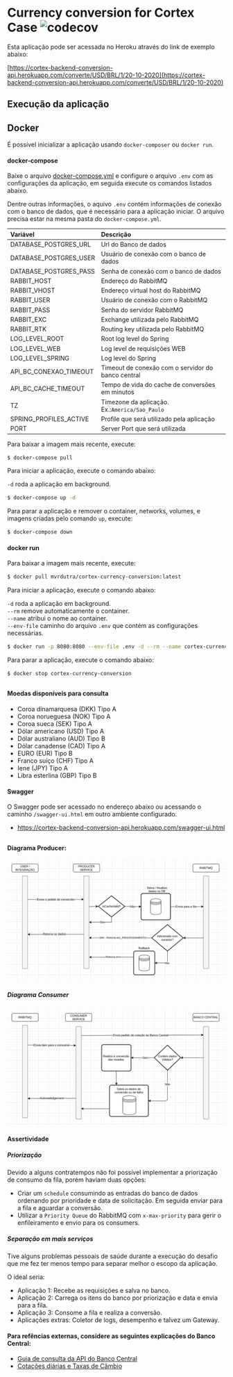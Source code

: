 # Currency conversion for Cortex Case ![codecov](https://codecov.io/gh/veniciosribeiro/cortex/branch/master/graph/badge.svg?token=LZZ9NLTVUX)
Esta aplicação pode ser acessada no Heroku através do link de exemplo abaixo:

[https://cortex-backend-conversion-api.herokuapp.com/converte/USD/BRL/1/20-10-2020](https://cortex-backend-conversion-api.herokuapp.com/converte/USD/BRL/1/20-10-2020)

## Execução da aplicação

## Docker

É possível inicializar a aplicação usando `docker-composer` ou `docker run`.

#### docker-compose

Baixe o arquivo [docker-compose.yml](docker-compose.yml) e configure o arquivo `.env` com as configurações da aplicação, em seguida execute os comandos listados abaixo.

Dentre outras informações, o aquivo `.env` contém informações de conexão com o banco de dados, que é necessário para a aplicação iniciar. O arquivo precisa estar na mesma pasta do `docker-compose.yml`.

|Variável|Descrição|
|:---|:---|
| DATABASE_POSTGRES_URL | Url do Banco de dados|
| DATABASE_POSTGRES_USER | Usuário de conexão com o banco de dados |
| DATABASE_POSTGRES_PASS | Senha de conexão com o banco de dados |
| RABBIT_HOST | Endereço do RabbitMQ |
| RABBIT_VHOST | Endereço virtual host do RabbitMQ | 
| RABBIT_USER | Usuário de conexão com o RabbitMQ | 
| RABBIT_PASS | Senha do servidor RabbitMQ |
| RABBIT_EXC | Exchange utilizada pelo RabbitMQ |
| RABBIT_RTK | Routing key utilizada pelo RabbitMQ |
| LOG_LEVEL_ROOT | Root log level do Spring | 
| LOG_LEVEL_WEB | Log level de requisições WEB | 
| LOG_LEVEL_SPRING | Log level do Spring | 
| API_BC_CONEXAO_TIMEOUT | Timeout de conexão com o servidor do banco central |
| API_BC_CACHE_TIMEOUT | Tempo de vida do cache de conversões em minutos |
| TZ | Timezone da aplicação. Ex.:`America/Sao_Paulo` |
| SPRING_PROFILES_ACTIVE | Profile que será utilizado pela aplicação | 
| PORT | Server Port que será utilizada |

Para baixar a imagem mais recente, execute:
```bash
$ docker-compose pull
```

Para iniciar a aplicação, execute o comando abaixo:

`-d` roda a aplicação em background.<br>

```bash
$ docker-compose up -d
```

Para parar a aplicação e remover o container, networks, volumes, e imagens criadas pelo comando `up`, execute:

```bash
$ docker-compose down
```

#### docker run

Para baixar a imagem mais recente, execute:
```bash
$ docker pull mvrdutra/cortex-currency-conversion:latest
```

Para iniciar a aplicação, execute o comando abaixo:

`-d` roda a aplicação em background.<br>
`--rm` remove automaticamente o container.<br>
`--name` atribui o nome ao container.<br>
`--env-file` caminho do arquivo `.env` que contém as configurações necessárias.

```bash
$ docker run -p 8080:8080 --env-file .env -d --rm --name cortex-currency-conversion mvrdutra/cortex-currency-conversion:latest
```

Para parar a aplicação, execute o comando abaixo:

```bash
$ docker stop cortex-currency-conversion
```

##

#### Moedas disponíveis para consulta
* Coroa dinamarquesa (DKK) Tipo A
* Coroa norueguesa (NOK) Tipo A
* Coroa sueca (SEK) Tipo A
* Dólar americano (USD) Tipo A
* Dólar australiano (AUD) Tipo B
* Dólar canadense (CAD) Tipo A
* EURO (EUR) Tipo B
* Franco suíço (CHF) Tipo A
* Iene (JPY) Tipo A
* Libra esterlina (GBP) Tipo B

#### Swagger
O Swagger pode ser acessado no endereço abaixo ou acessando o caminho `/swagger-ui.html` em outro ambiente configurado.

- https://cortex-backend-conversion-api.herokuapp.com/swagger-ui.html

## 
#### Diagrama Producer:
![Diagrama Producer](https://raw.githubusercontent.com/veniciosribeiro/cortex/master/documentacao/Rabbit-Producer.png "Diagrama de Aplicação e Fluxo do Producer")

##### Diagrama Consumer
![Diagrama Consumer](https://raw.githubusercontent.com/veniciosribeiro/cortex/master/documentacao/Rabbit-Consumer.png "Diagrama de Aplicação e Fluxo do Consumer")

#### Assertividade
##### Priorização
Devido a alguns contratempos não foi possível implementar a priorização de consumo da fila, porém haviam duas opções: 
- Criar um `schedule` consumindo as entradas do banco de dados ordenando por prioridade e data de solicitação. Em seguida enviar para a fila e aguardar a conversão.
- Utilizar a `Priority Queue` do RabbitMQ com `x-max-priority` para gerir o enfileiramento e envio para os consumers.

##### Separação em mais serviços
Tive alguns problemas pessoais de saúde durante a execução do desafio que me fez ter menos tempo para separar melhor o escopo da aplicação.

O ideal seria:
- Aplicação 1: Recebe as requisições e salva no banco.
- Aplicação 2: Carrega os itens do banco por priorização e data e envia para a fila.
- Aplicação 3: Consome a fila e realiza a conversão.
- Aplicações extras: Coletor de logs, desempenho e talvez um Gateway.

#### Para refências externas, considere as seguintes explicações do Banco Central:

* [Guia de consulta da API do Banco Central](https://dadosabertos.bcb.gov.br/dataset/taxas-de-cambio-todos-os-boletins-diarios)
* [Cotações diárias e Taxas de Câmbio](https://olinda.bcb.gov.br/olinda/servico/PTAX/versao/v1/aplicacao#!/recursos/CotacaoMoedaDia)

